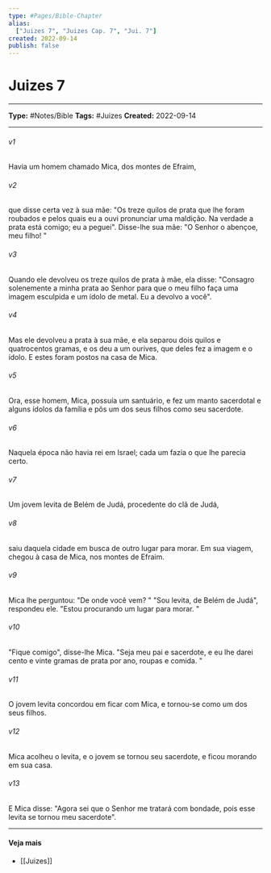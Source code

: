 ```yaml
---
type: #Pages/Bible-Chapter
alias:
  ["Juizes 7", "Juizes Cap. 7", "Jui. 7"]
created: 2022-09-14
publish: false
---
```


# Juizes 7

---

**Type:** #Notes/Bible
**Tags:** #Juizes
**Created:** 2022-09-14

---

###### v1
Havia um homem chamado Mica, dos montes de Efraim,
###### v2
que disse certa vez à sua mãe: "Os treze quilos de prata que lhe foram roubados e pelos quais eu a ouvi pronunciar uma maldição. Na verdade a prata está comigo; eu a peguei". Disse-lhe sua mãe: "O Senhor o abençoe, meu filho! "
###### v3
Quando ele devolveu os treze quilos de prata à mãe, ela disse: "Consagro solenemente a minha prata ao Senhor para que o meu filho faça uma imagem esculpida e um ídolo de metal. Eu a devolvo a você".
###### v4
Mas ele devolveu a prata à sua mãe, e ela separou dois quilos e quatrocentos gramas, e os deu a um ourives, que deles fez a imagem e o ídolo. E estes foram postos na casa de Mica.
###### v5
Ora, esse homem, Mica, possuía um santuário, e fez um manto sacerdotal e alguns ídolos da família e pôs um dos seus filhos como seu sacerdote.
###### v6
Naquela época não havia rei em Israel; cada um fazia o que lhe parecia certo.
###### v7
Um jovem levita de Belém de Judá, procedente do clã de Judá,
###### v8
saiu daquela cidade em busca de outro lugar para morar. Em sua viagem, chegou à casa de Mica, nos montes de Efraim.
###### v9
Mica lhe perguntou: "De onde você vem? " "Sou levita, de Belém de Judá", respondeu ele. "Estou procurando um lugar para morar. "
###### v10
"Fique comigo", disse-lhe Mica. "Seja meu pai e sacerdote, e eu lhe darei cento e vinte gramas de prata por ano, roupas e comida. "
###### v11
O jovem levita concordou em ficar com Mica, e tornou-se como um dos seus filhos.
###### v12
Mica acolheu o levita, e o jovem se tornou seu sacerdote, e ficou morando em sua casa.
###### v13
E Mica disse: "Agora sei que o Senhor me tratará com bondade, pois esse levita se tornou meu sacerdote".


---

#### Veja mais

- [[Juizes]]
